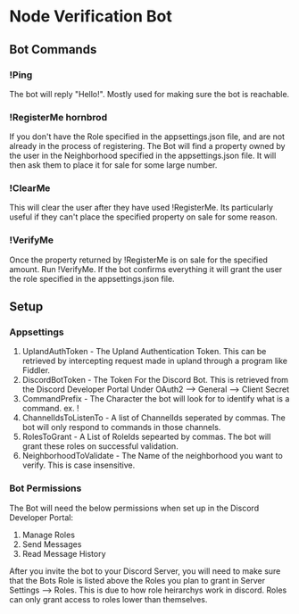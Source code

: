 # Node Verification Bot

## Bot Commands
### !Ping

The bot will reply "Hello!". Mostly used for making sure the bot is reachable.

### !RegisterMe hornbrod

If you don't have the Role specified in the appsettings.json file, and are not already in the process of registering. The Bot will find a property owned by the user in the Neighborhood specified in the appsettings.json file. It will then ask them to place it for sale for some large number.

### !ClearMe

This will clear the user after they have used !RegisterMe. Its particularly useful if they can't place the specified property on sale for some reason.

### !VerifyMe

Once the property returned by !RegisterMe is on sale for the specified amount. Run !VerifyMe. If the bot confirms everything it will grant the user the role specified in the appsettings.json file.

## Setup

### Appsettings

1. UplandAuthToken - The Upland Authentication Token. This can be retrieved by intercepting request made in upland through a program like Fiddler.
2. DiscordBotToken - The Token For the Discord Bot. This is retrieved from the Discord Developer Portal Under OAuth2 --> General --> Client Secret
3. CommandPrefix - The Character the bot will look for to identify what is a command. ex. !
4. ChannelIdsToListenTo - A list of ChannelIds seperated by commas. The bot will only respond to commands in those channels.
5. RolesToGrant - A List of RoleIds sepearted by commas. The bot will grant these roles on successful validation.
6. NeighborhoodToValidate - The Name of the neighborhood you want to verify. This is case insensitive.

### Bot Permissions

The Bot will need the below permissions when set up in the Discord Developer Portal:

1. Manage Roles
2. Send Messages
3. Read Message History

After you invite the bot to your Discord Server, you will need to make sure that the Bots Role is listed above the Roles you plan to grant in Server Settings --> Roles. This is due to how role heirarchys work in discord. Roles can only grant access to roles lower than themselves.

